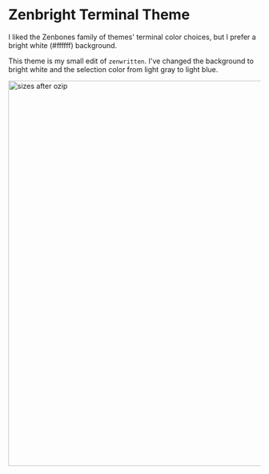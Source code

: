 # Zenbright Terminal Theme
I liked the Zenbones family of themes' terminal color choices,
but I prefer a bright white (#ffffff) background.

This theme is my small edit of `zenwritten`.
I've changed the background to bright white
and the selection color from light gray to light blue.

<img width="770" alt="sizes after ozip" src="https://github.com/seasonedfish/zenbright-terminal-theme/assets/29507110/5ac807f0-66c6-4f46-908b-7ce1abed36ad">
